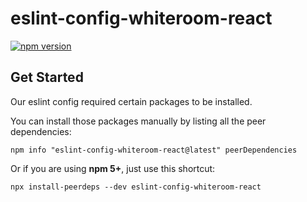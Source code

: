 # eslint-config-whiteroom-react

[![npm version](https://badge.fury.io/js/eslint-config-whiteroom-react.svg)](https://badge.fury.io/js/eslint-config-whiteroom-react)

## Get Started
Our eslint config required certain packages to be installed.

You can install those packages manually by listing all the peer dependencies:
```
npm info "eslint-config-whiteroom-react@latest" peerDependencies
```

Or if you are using **npm 5+**, just use this shortcut:
```
npx install-peerdeps --dev eslint-config-whiteroom-react
```